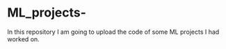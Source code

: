# ML_projects-

In this repository I am going to upload the code of some ML projects  I had worked on. 